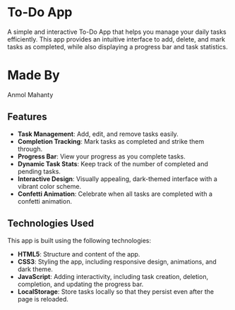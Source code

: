 # To-Do App

A simple and interactive To-Do App that helps you manage your daily tasks efficiently. This app provides an intuitive interface to add, delete, and mark tasks as completed, while also displaying a progress bar and task statistics.

# Made By

Anmol Mahanty

## Features

- **Task Management**: Add, edit, and remove tasks easily.
- **Completion Tracking**: Mark tasks as completed and strike them through.
- **Progress Bar**: View your progress as you complete tasks.
- **Dynamic Task Stats**: Keep track of the number of completed and pending tasks.
- **Interactive Design**: Visually appealing, dark-themed interface with a vibrant color scheme.
- **Confetti Animation**: Celebrate when all tasks are completed with a confetti animation.

## Technologies Used

This app is built using the following technologies:
- **HTML5**: Structure and content of the app.
- **CSS3**: Styling the app, including responsive design, animations, and dark theme.
- **JavaScript**: Adding interactivity, including task creation, deletion, completion, and updating the progress bar.
- **LocalStorage**: Store tasks locally so that they persist even after the page is reloaded.

